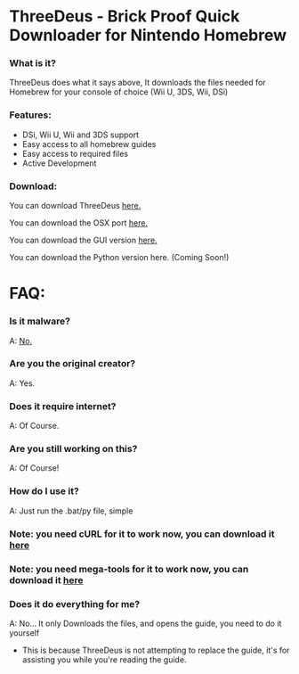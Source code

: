 # ThreeDeus - Brick Proof Quick Downloader for Nintendo Homebrew

### What is it?
ThreeDeus does what it says above, It downloads the files needed for Homebrew for your console of choice (Wii U, 3DS, Wii, DSi)

### Features:
* DSi, Wii U, Wii and 3DS support
* Easy access to all homebrew guides
* Easy access to required files
* Active Development

### Download:
You can download ThreeDeus [here.](https://github.com/jijipwn/ThreeDeus/releases/latest)


You can download the OSX port [here.](https://github.com/GithubPagesStuff/ThreeDeus)


You can download the GUI version [here.](https://github.com/pixelatedivan/ThreeDeusGui/releases/latest)


You can download the Python version here. (Coming Soon!)

# FAQ:

### Is it malware?
A: [No.](https://www.virustotal.com/#/file/ebb87f27bc3e18bf75cfefb61ba4737b176e684c087d125ee016902ecfd8c168/detection)

### Are you the original creator?
A: Yes.

### Does it require internet?
A: Of Course.

### Are you still working on this?
A: Of Course!

### How do I use it?
A: Just run the .bat/py file, simple
### Note: you need cURL for it to work now, you can download it [here](https://curl.haxx.se/download.html)
### Note: you need mega-tools for it to work now, you can download it [here](https://megatools.megous.com/)

### Does it do everything for me?
A: No... It only Downloads the files, and opens the guide, you need to do it yourself 
* This is because ThreeDeus is not attempting to replace the guide, it's for assisting you while you're reading the guide.
